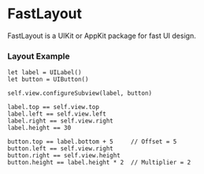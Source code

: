 # FastLayout
  
FastLayout is a UIKit or AppKit package for fast UI design.  
  
### Layout Example
```
let label = UILabel()
let button = UIButton()

self.view.configureSubview(label, button)

label.top == self.view.top
label.left == self.view.left
label.right == self.view.right
label.height == 30

button.top == label.bottom + 5     // Offset = 5
button.left == self.view.right
button.right == self.view.height
button.height == label.height * 2  // Multiplier = 2
```
